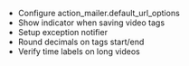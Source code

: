 * Configure action_mailer.default_url_options
* Show indicator when saving video tags
* Setup exception notifier
* Round decimals on tags start/end
* Verify time labels on long videos
